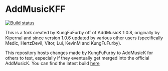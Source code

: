 # AddMusicKFF
[![Build status](https://ci.appveyor.com/api/projects/status/i6wo6l1wv3s23wv9?svg=true)](https://ci.appveyor.com/project/Atari2/addmusickff)

This is a fork created by KungFuFurby off of AddMusicK 1.0.8, originally by Kipernal and since version 1.0.6 updated by various other users (specifically Medic, HertzDevil, Vitor, Lui, KevinM and KungFuFurby).

This repository hosts changes made by KungFuFurby to AddMusicK for others to test, especially if they eventually get merged into the official AddMusicK.
You can find the latest build [here](http://www.atarismwc.com/amkff_releases/)

